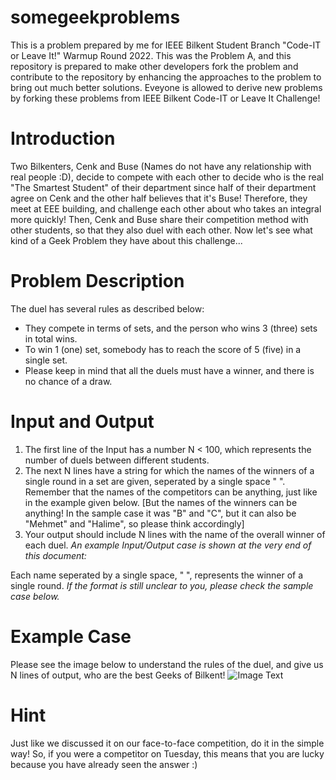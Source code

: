 # somegeekproblems
This is a problem prepared by me for IEEE Bilkent Student Branch "Code-IT or Leave It!" Warmup Round 2022. This was the Problem A, and this repository is prepared to make other developers fork the problem and contribute to the repository by enhancing the approaches to the problem to bring out much better solutions. Eveyone is allowed to derive new problems by forking these problems from IEEE Bilkent Code-IT or Leave It Challenge!

# **Introduction**
Two Bilkenters, Cenk and Buse (Names do not have any relationship with real people :D), decide to compete with each other to decide who is the real "The Smartest Student" of their department since half of their department agree on Cenk and the other half believes that it's Buse! Therefore, they meet at EEE building, and challenge each other about who takes an integral more quickly! Then, Cenk and Buse share their competition method with other students, so that they also duel with each other. Now let's see what kind of a Geek Problem they have about this challenge...

# **Problem Description**
The duel has several rules as described below:
* They compete in terms of sets, and the person who wins 3 (three) sets in total wins.
* To win 1 (one) set, somebody has to reach the score of 5 (five) in a single set.
* Please keep in mind that all the duels must have a winner, and there is no chance of a draw.

# **Input and Output**
1. The first line of the Input has a number N < 100, which represents the number of duels between different students.
2. The next N lines have a string for which the names of the winners of a single round in a set are given, seperated by a single space " ". Remember that the names of the competitors can be anything, just like in the example given below. [But the names of the winners can be anything! In the sample case it was "B" and "C", but it can also be "Mehmet" and "Halime", so please think accordingly]
3. Your output should include N lines with the name of the overall winner of each duel.
*An example Input/Output case is shown at the very end of this document:*

Each name seperated by a single space, " ", represents the winner of a single round. *If the format is still unclear to you, please check the sample case below.*
# **Example Case**
Please see the image below to understand the rules of the duel, and give us N lines of output, who are the best Geeks of Bilkent!
![Image Text](https://static.lightoj.com/images/problem-1933/problem1img-1646514125419.png)

# Hint
Just like we discussed it on our face-to-face competition, do it in the simple way! So, if you were a competitor on Tuesday, this means that you are lucky because you have already seen the answer :)
